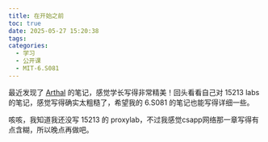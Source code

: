 ```yaml
---
title: 在开始之前
toc: true
date: 2025-05-27 15:20:38
tags:
categories:
  - 学习
  - 公开课
  - MIT-6.S081
---
```


最近发现了 [Arthal](https://arthals.ink/) 的笔记，感觉学长写得非常精美！回头看看自己对 15213 labs 的笔记，感觉写得确实太粗糙了，希望我的 6.S081 的笔记也能写得详细一些。

咳咳，我知道我还没写 15213 的 proxylab，不过我感觉csapp网络那一章写得有点含糊，所以晚点再做吧。
